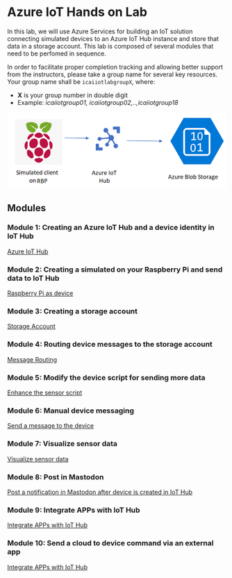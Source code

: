 # Azure IoT Hands on Lab
In this lab, we  will use Azure Services for building an IoT solution connecting simulated devices to an Azure IoT Hub instance and store that data in a storage account.
This lab is composed of several modules that need to be perfomed in sequence.

In order to facilitate proper completion tracking and allowing better support from the instructors, please take a group name for several key resources. <br/>
Your group name shall be `icaiiotlabgroupX`, where:
* **X** is your group number in double digit 
* Example: *icaiiotgroup01, icaiiotgroup02,..,icaiiotgroup18*

![Lab diagram](images/Lab.png "Header Image")

## Modules

### Module 1: Creating an Azure IoT Hub and a device identity in IoT Hub
[Azure IoT Hub](iothub/README.md)

### Module 2: Creating a simulated on your Raspberry Pi and send data to IoT Hub
[Raspberry Pi as device](device/README.md)
<!--  
### QUICK DEPLOY PREVIOUS MODULES
[Deploy previous modules](day0/README.md)
-->
### Module 3: Creating a storage account
[Storage Account](storage/README.md)

### Module 4: Routing device messages to the storage account
[Message Routing](routing/README.md)
<!--  
### QUICK DEPLOY PREVIOUS MODULES - START OF NOVEMBER 8th
[Deploy previous modules](finalday/README.md)
-->
### Module 5: Modify the device script for sending more data
[Enhance the sensor script](iot-client/README.md)

### Module 6: Manual device messaging
[Send a message to the device](messages/README.md)

### Module 7: Visualize sensor data
[Visualize sensor data](visualize/README.md)

### Module 8: Post in Mastodon
[Post a notification in Mastodon after device is created in IoT Hub](notification/README.md)

### Module 9: Integrate APPs with IoT Hub
[Integrate APPs with IoT Hub](sample-app/)

### Module 10: Send a cloud to device command via an external app
[Integrate APPs with IoT Hub](cloud-to-device-app/)
